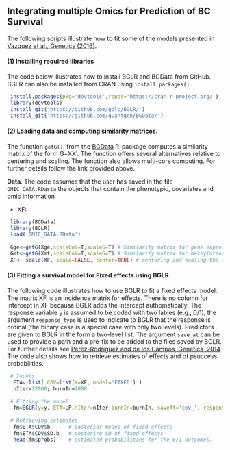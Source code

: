 ## Integrating multiple Omics for Prediction of BC Survival

The following scripts illustrate how to fit some of the models presented in [Vazquez et al., Genetics (2016)]().

#### (1) Installing required libraries

The code below illustrates how to install BGLR and BGData from GitHub. BGLR can also be installed from CRAN using `install.packages()`.

```R
 install.packages(pkg='devtools',repos='https://cran.r-project.org/')    #1# install devtools
 library(devtools)                                                       #2# load the library
 install_git('https://github.com/gdlc/BGLR/')                            #3# install BGLR from GitHub
 install_git('https://github.com/quantgen/BGData/')                      #4# install BGLR from GitHub
```   

#### (2) Loading data and computing similarity matrices.
 
 The function `getG()`, from the [BGData](https://github.com/quantgen/BGData) R-package computes a similarity matrix of the form G=XX'. The function offers several alternatives relative to centering and scaling. The function also allows multi-core computing. For further details follow the link provided above.
 
 **Data**. The code assumes that the user has saved in the file `OMIC_DATA.RDasta` the objects that contain the phenotypic, covariates and omic information
  * XF: 
 
```R
 library(BGData)
 library(BGLR)
 load('OMIC_DATA.RData')
 
 Gge<-getG(Xge,scaleCol=T,scaleG=T) # Similarity matrix for gene expression.
 Gmt<-getG(Xmt,scaleCol=T,scaleG=T) # Similarity matrix for methylation. 
 XF<- scale(XF, scale=FALSE, center=TRUE) # centering and scaling the incidence matrix for fixed effects.
```

#### (3)  Fitting a survival model for Fixed effects using BGLR

The following code illustrates how to use BGLR to fit a fixed effects model. The matrix XF is an incidence matrix for effects. There is no column for intercept in XF because BGLR adds the intercept authomatically. The response variable `y` is assumed to be coded with two lables (e.g., 0/1), the argument `response_type` is used to indicate to BGLR that the response is ordinal (the binary case is a special case with only two levels). Predictors are given to BGLR in the form a two-level list. The argument `save_at` can be used to provide a path and a pre-fix to be added to the files saved by BGLR. For further details see [Pérez-Rodriguez and de los Campos, Genetics, 2014](http://www.genetics.org/content/genetics/198/2/483.full.pdf) The code also shows how to retrieve estimates of effects and of psuccess probabilities.

```R
 # Inputs
  ETA<-list( COV=list(X=XF, model='FIXED') )
  nIter=12000; burnIn=2000
 
 # Fitting the model
  fm=BGLR(y=y, ETA=LP,nIter=nIter,burnIn=burnIn, saveAt='cov_', response_type='ordinal')
 
 # Retrieving estimates
  fm$ETA$COV$b      # posterior means of fixed effects
  fm$ETA$COV$SD.b   # posteriro SD of fixed effects
  head(fm$probs)    # estimated probabilities for the 0/1 outcomes.
```
